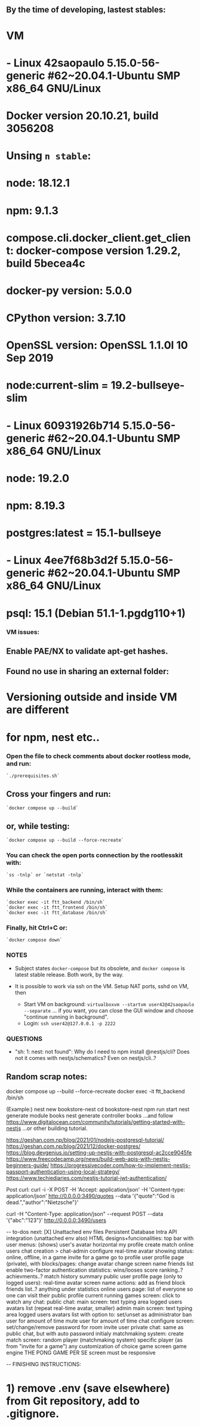 ## By the time of developing, lastest stables:
# VM
# - Linux 42saopaulo 5.15.0-56-generic #62~20.04.1-Ubuntu SMP x86_64 GNU/Linux
#   Docker version 20.10.21, build 3056208
#   Unsing `n stable`:
#   node: 18.12.1
#   npm: 9.1.3
#   compose.cli.docker_client.get_client: docker-compose version 1.29.2, build 5becea4c
#   docker-py version: 5.0.0
#   CPython version: 3.7.10
#   OpenSSL version: OpenSSL 1.1.0l  10 Sep 2019
# node:current-slim = 19.2-bullseye-slim
# - Linux 60931926b714 5.15.0-56-generic #62~20.04.1-Ubuntu SMP x86_64 GNU/Linux
#    node: 19.2.0
#    npm: 8.19.3
# postgres:latest = 15.1-bullseye
# - Linux 4ee7f68b3d2f 5.15.0-56-generic #62~20.04.1-Ubuntu SMP x86_64 GNU/Linux
#    psql: 15.1 (Debian 51.1-1.pgdg110+1)

### VM issues:
## Enable PAE/NX to validate apt-get hashes.
## Found no use in sharing an external folder:
# Versioning outside and inside VM are different
# for npm, nest etc..

### Open the file to check comments about docker rootless mode, and run:
	`./prerequisites.sh`
## Cross your fingers and run:
	`docker compose up --build`
## or, while testing:
	`docker compose up --build --force-recreate`

### You can check the open ports connection by the rootlesskit with:
	`ss -tnlp` or `netstat -tnlp`

### While the containers are running, interact with them:
	`docker exec -it ftt_backend /bin/sh`
	`docker exec -it ftt_frontend /bin/sh`
	`docker exec -it ftt_database /bin/sh`

### Finally, hit Ctrl+C or:
	`docker compose down`

### NOTES

- Subject states `docker-compose` but its obsolete, and `docker compose` is
  latest stable release. Both work, by the way.

- It is possible to work via ssh on the VM. Setup NAT ports, sshd on VM, then
	- Start VM on background:
		`virtualboxvm --startvm user42@42saopaulo --separate`
	...	if you want, you can close the GUI window and choose
		"continue running in background".
	- Login:
		`ssh user42@127.0.0.1 -p 2222`

### QUESTIONS

- "sh: 1: nest: not found":
Why do I need to npm install @nestjs/cli? Does not it comes with nestjs/schematics?
Even on nestjs/cli..?

## Random scrap notes:

docker compose up --build --force-recreate
docker exec -it ftt_backend /bin/sh

(Example:)
nest new bookstore-nest
cd bookstore-nest
npm run start
nest generate module books
nest generate controller books
...and follow https://www.digitalocean.com/community/tutorials/getting-started-with-nestjs
...or other building tutorial.


https://geshan.com.np/blog/2021/01/nodejs-postgresql-tutorial/
https://geshan.com.np/blog/2021/12/docker-postgres/
https://blog.devgenius.io/setting-up-nestjs-with-postgresql-ac2cce9045fe
https://www.freecodecamp.org/news/build-web-apis-with-nestjs-beginners-guide/
https://progressivecoder.com/how-to-implement-nestjs-passport-authentication-using-local-strategy/
https://www.techiediaries.com/nestjs-tutorial-jwt-authentication/

Post curl:
curl -i -X POST -H 'Accept: application/json' -H 'Content-type: application/json' http://0.0.0.0:3490/quotes --data '{"quote":"God is dead.","author":"Nietzsche"}'

curl -H "Content-Type: application/json" --request POST --data '{"abc":"123"}' http://0.0.0.0:3490/users

-- to-dos next:
[X] Unattached env files
Persistent Database
Intra API integration (unattached env also)
HTML designs+funcionalities:
  top bar with user menus:
    (shows) user's avatar horizontal
	my profile
	create match
	online users
	chat creation > chat-admin configure
  real-time avatar showing status:
    online, offline, in a game
    invite for a game
    go to profile
  user profile page (private), with blocks/pages:
	change avatar
	change screen name
	friends list
	enable two-factor authentication
	statistics:
	  wins/looses
	  score
	  ranking..? achievments..?
      match history summary
  public user profile page (only to logged users):
	real-time avatar
	screen name
    actions:
	  add as friend
	  block
	friends list..?
	anything under statistics
  online users page:
    list of everyone so one can visit their public profile
  current running games screen:
    click to watch any
  chat:
	public chat:
	  main screen:
	    text
		typing area
        logged users avatars list (repeat real-time avatar, smaller)
	  admin main screen:
	    text
		typing area
        logged users avatars list with option to:
	      set/unset as administrator 
		  ban user for amount of time
		  mute user for amount of time
		chat configure screen:
		  set/change/remove password for room
		  invite user
    private chat:
	  same as public chat, but with auto password initialy
  matchmaking system:
  create match screen:
    random player (matchmaking system)
	specific player (as from "invite for a game")
	any customization of choice
  game screen
    game engine THE PONG GAME PER SE
	screen must be responsive
  



-- FINISHING INSTRUCTIONS:
# 1) remove .env (save elsewhere) from Git repository, add to .gitignore.
